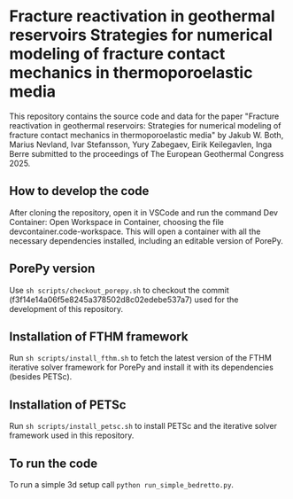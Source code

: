 # Fracture reactivation in geothermal reservoirs Strategies for numerical modeling of fracture contact mechanics in thermoporoelastic media

This repository contains the source code and data for the paper "Fracture reactivation in geothermal reservoirs: Strategies for numerical modeling of fracture contact mechanics in thermoporoelastic media" by  Jakub W. Both, Marius Nevland, Ivar Stefansson, Yury Zabegaev, Eirik Keilegavlen, Inga Berre submitted to the proceedings of The European Geothermal Congress 2025.

## How to develop the code
After cloning the repository, open it in VSCode and run the command Dev Container: Open Workspace in Container, choosing the file devcontainer.code-workspace.
This will open a container with all the necessary dependencies installed, including an editable version of PorePy.

## PorePy version
Use `sh scripts/checkout_porepy.sh` to checkout the commit (f3f14e14a06f5e8245a378502d8c02edebe537a7) used for the development of this repository.

## Installation of FTHM framework
Run `sh scripts/install_fthm.sh` to fetch the latest version of the FTHM iterative solver framework for PorePy and install it with its dependencies (besides PETSc).

## Installation of PETSc
Run `sh scripts/install_petsc.sh` to install PETSc and the iterative solver framework used in this repository.

## To run the code
To run a simple 3d setup call `python run_simple_bedretto.py`.
